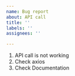 ```yaml
---
name: Bug report
about: API call
title: ''
labels: ''
assignees: ''

---
```


1. API call is not working
2. Check axios
3. Check Documentation
